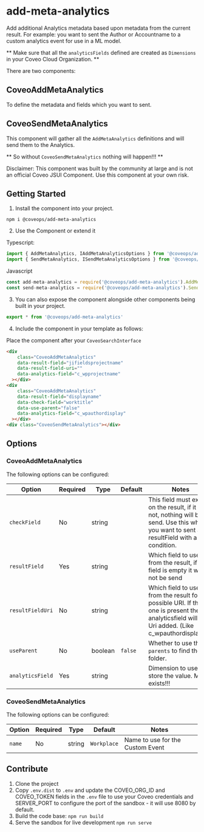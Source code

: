 # add-meta-analytics

Add additional Analytics metadata based upon metadata from the current result.
For example: you want to sent the Author or Accountname to a custom analytics event for use in a ML model.

** Make sure that all the `analyticsFields` defined are created as `Dimensions` in your Coveo Cloud Organization. **


There are two components:
## CoveoAddMetaAnalytics
To define the metadata and fields which you want to sent.
## CoveoSendMetaAnalytics
This component will gather all the `AddMetaAnalytics` definitions and will send them to the Analytics.

** So without `CoveoSendMetaAnalytics` nothing will happen!!! **

Disclaimer: This component was built by the community at large and is not an official Coveo JSUI Component. Use this component at your own risk.

## Getting Started

1. Install the component into your project.

```
npm i @coveops/add-meta-analytics
```

2. Use the Component or extend it

Typescript:

```javascript
import { AddMetaAnalytics, IAddMetaAnalyticsOptions } from '@coveops/add-meta-analytics';
import { SendMetaAnalytics, ISendMetaAnalyticsOptions } from '@coveops/add-meta-analytics';
```

Javascript

```javascript
const add-meta-analytics = require('@coveops/add-meta-analytics').AddMetaAnalytics;
const send-meta-analytics = require('@coveops/add-meta-analytics').SendMetaAnalytics;
```

3. You can also expose the component alongside other components being built in your project.

```javascript
export * from '@coveops/add-meta-analytics'
```

4. Include the component in your template as follows:

Place the component after your `CoveoSearchInterface`

```html
<div
    class="CoveoAddMetaAnalytics"
    data-result-field="jifieldsprojectname"
    data-result-field-uri=""
    data-analytics-field="c_wpprojectname"
  ></div>
<div
    class="CoveoAddMetaAnalytics"
    data-result-field="displayname"
    data-check-field="worktitle"
    data-use-parent="false"
    data-analytics-field="c_wpauthordisplay"
  ></div>
<div class="CoveoSendMetaAnalytics"></div>
```


## Options

### CoveoAddMetaAnalytics
The following options can be configured:

| Option | Required | Type | Default | Notes |
| --- | --- | --- | --- | --- |
| `checkField` | No | string | ` ` | This field must exists on the result, if it does not, nothing will be send. Use this when you want to sent a resultField with a condition. |
| `resultField` | Yes | string | ` ` | Which field to use from the result, if the field is empty it will not be send |
| `resultFieldUri` | No | string | ` ` | Which field to use from the result for a possible URI. If this one is present the analyticsfield will get Uri added. (Like c_wpauthordisplayUri) |
| `useParent` | No | boolean | `false` | Whether to use the `parents` to find the folder. |
| `analyticsField` | Yes | string | ` ` | Dimension to use to store the value. Must exists!!! |

### CoveoSendMetaAnalytics
The following options can be configured:

| Option | Required | Type | Default | Notes |
| --- | --- | --- | --- | --- |
| `name` | No | string | `Workplace` | Name to use for the Custom Event |


## Contribute

1. Clone the project
2. Copy `.env.dist` to `.env` and update the COVEO_ORG_ID and COVEO_TOKEN fields in the `.env` file to use your Coveo credentials and SERVER_PORT to configure the port of the sandbox - it will use 8080 by default.
3. Build the code base: `npm run build`
4. Serve the sandbox for live development `npm run serve`